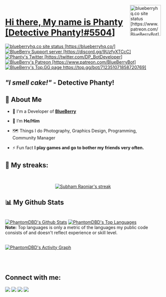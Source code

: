 <p>
    <!-- My PFP -->
    <img/>
        <a href="https://www.patreon.com/BlueBerryHQ">
        <img class="avatar img-fluid mt-2" src="https://i.imgur.com/cvmYvmc.png" alt="blueberryhq.co site status [https://www.patreon.com/BlueBerryBot]" align="right" width="100" height="100" />
    <!-- My Name -->
    <h1>Hi there, My name is Phanty 
        <!-- My Discord Tag -->
        [<a href="https://blueberryhq.co/">Detective Phanty!#5504</a>]
    </h1>    
    <!-- My Site -->
    <a href="https://app.netlify.com/sites/blueberryhq.co/deploys">
        <img src="https://api.netlify.com/api/v1/badges/f378c5f3-9bd7-43b8-b83d-ddc3ffb0d809/deploy-status" alt="blueberryhq.co site status [https://blueberryhq.co/]" />
    </a>
    <!-- My Server -->
    <a href="https://discord.gg/9UzfyXTCcC">
        <img src="https://discordapp.com/api/guilds/666312150775758853/widget.png" alt="BlueBerry Support server [https://discord.gg/9UzfyXTCcC]" />
    </a>
    <!-- My Twitter -->
    <a href="https://twitter.com/DP_BotDeveloper">
        <img src="https://img.shields.io/twitter/follow/DP_BotDeveloper?style=flat-square" alt="Phanty's Twitter [https://twitter.com/DP_BotDeveloper]" />
    </a>
    <!-- My Patreon -->
    <a href="https://www.patreon.com/BlueBerryBot">
        <img src="https://img.shields.io/badge/Donate-Patreon-%23F96854" alt="BlueBerry's Patreon [https://www.patreon.com/BlueBerryBot]" />
    </a>
    <!-- My Bot Page -->
    <a href="https://top.gg/bot/712351071858720769">
        <img src="https://top.gg/api/widget/owner/712351071858720769.svg" alt="BlueBerry's Top.GG page https://top.gg/bot/712351071858720769]" />
    </a>
    <!-- My Quote -->
    <h2><b><i> "I smell cake!" </i> - Detective Phanty! </b></h2>
</p>

## 🍣 About Me 

- 🔭 I'm a Developer of **[BlueBerry](https://top.gg/bot/712351071858720769)**

- 🌱 I’m **He/Him**

- 🗺️ Things I do Photography, Graphics Design, Programming, Community Manager 

- ⚡ Fun fact **I play games and go to bother my friends very often.**

## 🚀 My streaks:

<!-- [![React Badge](https://img.shields.io/badge/-React-61DBFB?style=for-the-badge&labelColor=black&logo=react&logoColor=61DBFB)](#)  [![Javascript Badge](https://img.shields.io/badge/-Javascript-F0DB4F?style=for-the-badge&labelColor=black&logo=javascript&logoColor=F0DB4F)](#) [![Typescript Badge](https://img.shields.io/badge/-Typescript-007acc?style=for-the-badge&labelColor=black&logo=typescript&logoColor=007acc)](#) [![Nodejs Badge](https://img.shields.io/badge/-Nodejs-3C873A?style=for-the-badge&labelColor=black&logo=node.js&logoColor=3C873A)](#) [![GraphQL Badge](https://img.shields.io/badge/-GraphQl-e535ab?style=for-the-badge&labelColor=black&logo=node.js&logoColor=e535ab)](#) -->
<br/>

<p align="center">
    <a href="https://github.com/PhantomDBD/github-readme-streak-stats">
        <img title="🔥 Get streak stats for your profile at git.io/streak-stats" alt="Subham Raoniar's streak" src="https://github-readme-streak-stats.herokuapp.com/?user=PhantomDBD&theme=black-ice&hide_border=true&stroke=0000&background=060A0CD0"/>
    </a>
</p>

## 📊 My Github Stats

  <br/>
    <a href="https://github.com/PhantomDBD/github-readme-stats"><img alt="PhantomDBD's Github Stats" src="https://github-readme-stats.vercel.app/api?username=PhantomDBD&show_icons=true&count_private=true&theme=react&hide_border=true&bg_color=0D1117" /></a>
  <a href="https://github.com/PhantomDBD/github-readme-stats"><img alt="PhantomDBD's Top Languages" src="https://github-readme-stats.vercel.app/api/top-langs/?username=PhantomDBD&langs_count=8&count_private=true&layout=compact&theme=react&hide_border=true&bg_color=0D1117" /></a>
  <br/>
  <b>Note:</b> Top languages is only a metric of the languages my public code consists of and doesn't reflect experience or skill level.


<br/>
<br/>

<a href="https://github.com/PhantomDBD/github-readme-activity-graph"><img alt="PhantomDBD's Activity Graph" src="https://activity-graph.herokuapp.com/graph?username=PhantomDBD&bg_color=0D1117&color=5BCDEC&line=5BCDEC&point=FFFFFF&hide_border=true" /></a>

<br/>
<br/>

## Connect with me:
<p align="left">

<a href = "https://twitter.com/DP_BotDeveloper"><img src="https://img.icons8.com/color/48/000000/twitter--v1.png"/></a>
<a href = "https://discord.gg/9UzfyXTCcC"><img src="https://img.icons8.com/fluency/48/000000/discord-logo.png"/></a>
<a href = "https://www.instagram.com/detective_phanty/"><img src="https://img.icons8.com/fluent/48/000000/instagram-new.png"/></a>
<a href = "https://www.youtube.com/channel/UC6OBly70SKct1-k5wmlM3pw"><img src="https://img.icons8.com/color/48/000000/youtube-play.png"/></a>

</p>
